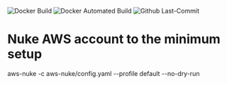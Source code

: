 ![Docker Build](https://img.shields.io/docker/cloud/build/luiz1361/helloworld.svg)
![Docker Automated Build](https://img.shields.io/docker/cloud/automated/luiz1361/helloworld.svg)
![Github Last-Commit](https://img.shields.io/github/last-commit/luiz1361/helloworld.svg)

# Nuke AWS account to the minimum setup
aws-nuke -c aws-nuke/config.yaml --profile default --no-dry-run

